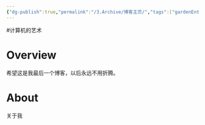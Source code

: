 ```yaml
---
{"dg-publish":true,"permalink":"/3.Archive/博客主页/","tags":["gardenEntry"]}
---
```


#计算机的艺术 

# Overview
希望这是我最后一个博客，以后永远不用折腾。


# About
关于我
